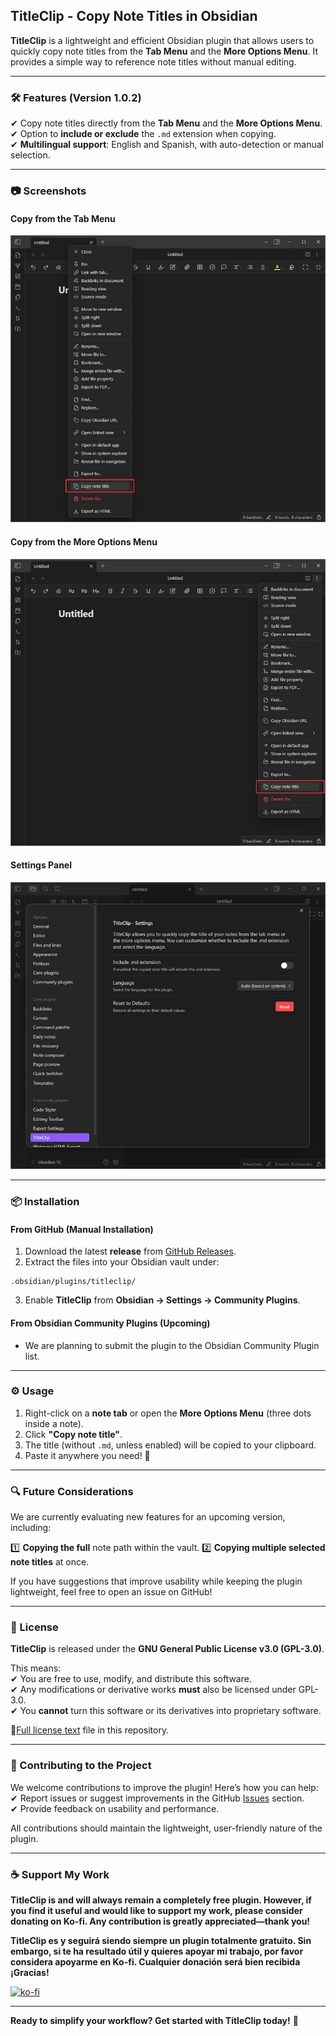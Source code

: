 ## **TitleClip - Copy Note Titles in Obsidian**

**TitleClip** is a lightweight and efficient Obsidian plugin that allows users to quickly copy note titles from the **Tab Menu** and the **More Options Menu**. It provides a simple way to reference note titles without manual editing.

---

### **🛠 Features (Version 1.0.2)**

✔ Copy note titles directly from the **Tab Menu** and the **More Options Menu**.  
✔ Option to **include or exclude** the `.md` extension when copying.  
✔ **Multilingual support**: English and Spanish, with auto-detection or manual selection.

---

### **📷 Screenshots**

#### **Copy from the Tab Menu**

![imagen](assets/img01.png)
#### **Copy from the More Options Menu**

![imagen](assets/img02.png)
#### **Settings Panel**

![imagen](assets/img03.png)

---

### **📦 Installation**

#### **From GitHub (Manual Installation)**

1. Download the latest **release** from [GitHub Releases](https://github.com/JavirtanLabs/TitleClip/releases).
2. Extract the files into your Obsidian vault under:
       
```
.obsidian/plugins/titleclip/
```
    
3. Enable **TitleClip** from **Obsidian → Settings → Community Plugins**.

#### **From Obsidian Community Plugins (Upcoming)**

- We are planning to submit the plugin to the Obsidian Community Plugin list.

---

### **⚙️ Usage**

1. Right-click on a **note tab** or open the **More Options Menu** (three dots inside a note).
2. Click **"Copy note title"**.
3. The title (without `.md`, unless enabled) will be copied to your clipboard.
4. Paste it anywhere you need! 🚀

---

### **🔍 Future Considerations**

We are currently evaluating new features for an upcoming version, including:

1️⃣ **Copying the full** note path within the vault.
2️⃣ **Copying multiple selected note titles** at once.

If you have suggestions that improve usability while keeping the plugin lightweight, feel free to open an issue on GitHub!

---

### **📜 License**

**TitleClip** is released under the **GNU General Public License v3.0 (GPL-3.0)**.

This means:  
✔ You are free to use, modify, and distribute this software.  
✔ Any modifications or derivative works **must** also be licensed under GPL-3.0.  
✔ You **cannot** turn this software or its derivatives into proprietary software.

📄[Full license text](LICENSE) file in this repository.

---

### **🤝 Contributing to the Project**

We welcome contributions to improve the plugin! Here’s how you can help:  
✔ Report issues or suggest improvements in the GitHub [Issues](https://github.com/JavirtanLabs/TitleClip/issues) section.  
✔ Provide feedback on usability and performance.

All contributions should maintain the lightweight, user-friendly nature of the plugin.

---

### **☕ Support My Work**

**TitleClip is and will always remain a completely free plugin. However, if you find it useful and would like to support my work, please consider donating on Ko-fi. Any contribution is greatly appreciated—thank you!**  

**TitleClip es y seguirá siendo siempre un plugin totalmente gratuito. Sin embargo, si te ha resultado útil y quieres apoyar mi trabajo, por favor considera apoyarme en Ko-fi. Cualquier donación será bien recibida ¡Gracias!**  

[![ko-fi](https://ko-fi.com/img/githubbutton_sm.svg)](https://ko-fi.com/jvfldd)  

---

**Ready to simplify your workflow? Get started with TitleClip today!** 🚀